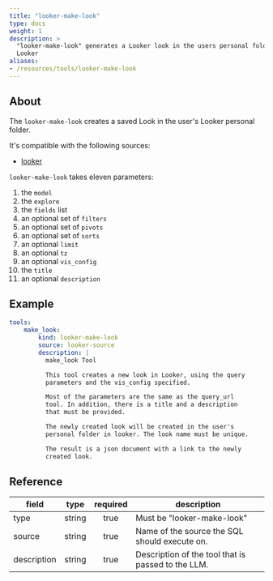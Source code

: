 ```yaml
---
title: "looker-make-look"
type: docs
weight: 1
description: >
  "looker-make-look" generates a Looker look in the users personal folder in
  Looker
aliases:
- /resources/tools/looker-make-look
---
```


## About

The `looker-make-look` creates a saved Look in the user's
Looker personal folder.

It's compatible with the following sources:

- [looker](../../sources/looker.md)

`looker-make-look` takes eleven parameters:

1. the `model`
2. the `explore`
3. the `fields` list
4. an optional set of `filters`
5. an optional set of `pivots`
6. an optional set of `sorts`
7. an optional `limit`
8. an optional `tz`
9. an optional `vis_config`
10. the `title`
11. an optional `description`

## Example

```yaml
tools:
    make_look:
        kind: looker-make-look
        source: looker-source
        description: |
          make_look Tool

          This tool creates a new look in Looker, using the query
          parameters and the vis_config specified.

          Most of the parameters are the same as the query_url
          tool. In addition, there is a title and a description
          that must be provided.

          The newly created look will be created in the user's
          personal folder in looker. The look name must be unique.

          The result is a json document with a link to the newly
          created look.
```

## Reference

| **field**   |                  **type**                  | **required** | **description**                                                                                  |
|-------------|:------------------------------------------:|:------------:|--------------------------------------------------------------------------------------------------|
| type        |                   string                   |     true     | Must be "looker-make-look"                                                                       |
| source      |                   string                   |     true     | Name of the source the SQL should execute on.                                                    |
| description |                   string                   |     true     | Description of the tool that is passed to the LLM.                                               |
